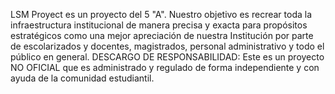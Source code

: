 LSM Proyect es un proyecto del 5 "A". Nuestro objetivo es recrear toda la infraestructura institucional de manera precisa y exacta para propósitos estratégicos como una mejor apreciación de nuestra Institución por parte de escolarizados y docentes, magistrados, personal administrativo y todo el público en general. DESCARGO DE RESPONSABILIDAD: Este es un proyecto NO OFICIAL que es administrado y regulado de forma independiente y con ayuda de la comunidad estudiantil.
